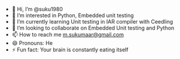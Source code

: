 - 👋 Hi, I’m @suku1980
- 👀 I’m interested in Python, Embedded unit testing
- 🌱 I’m currently learning Unit testing in IAR compiler with Ceedling
- 💞️ I’m looking to collaborate on Embedded Unit testing and Python
- 📫 How to reach me m.sukumaar@gmail.com
- 😄 Pronouns: He
- ⚡ Fun fact: Your brain is constantly eating itself

<!---
suku1980/suku1980 is a ✨ special ✨ repository because its `README.md` (this file) appears on your GitHub profile.
You can click the Preview link to take a look at your changes.
--->
